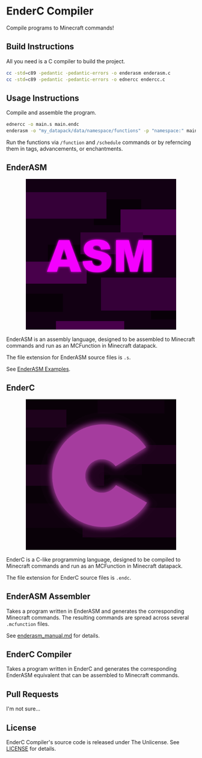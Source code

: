 # EnderC Compiler

Compile programs to Minecraft commands!

## Build Instructions

All you need is a C compiler to build the project.

```sh
cc -std=c89 -pedantic -pedantic-errors -o enderasm enderasm.c
cc -std=c89 -pedantic -pedantic-errors -o ednercc endercc.c
```

## Usage Instructions

Compile and assemble the program.

```sh
ednercc -o main.s main.endc
enderasm -o "my_datapack/data/namespace/functions" -p "namespace:" main.s
```

Run the functions via `/function` and `/schedule` commands or by referncing them in tags,
advancements, or enchantments.

## EnderASM

<p align=center>
  <img src="./images/enderasm_logo1024.png" alt="EnderASM Logo" width=400>
</p>

EnderASM is an assembly language, designed to be assembled to Minecraft commands and run as an
MCFunction in Minecraft datapack.

The file extension for EnderASM source files is `.s`.

See [EnderASM Examples](./examples_enderasm/).

## EnderC

<p align=center>
  <img src="./images/enderc_logo1024.png" alt="EnderC Logo" width=400>
</p>

EnderC is a C-like programming language, designed to be compiled to Minecraft commands and run as
an MCFunction in Minecraft datapack.

The file extension for EnderC source files is `.endc`.

## EnderASM Assembler

Takes a program written in EnderASM and generates the corresponding Minecraft commands.
The resulting commands are spread across several `.mcfunction` files.

See [enderasm_manual.md](./enderasm_manual.md) for details.

## EnderC Compiler

Takes a program written in EnderC and generates the corresponding EnderASM equivalent that can be
assembled to Minecraft commands.

## Pull Requests

I'm not sure...

## License

EnderC Compiler's source code is released under The Unlicense.
See [LICENSE](./LICENSE) for details.

